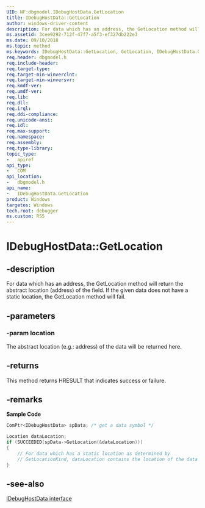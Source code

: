 ```yaml
---
UID: NF:dbgmodel.IDebugHostData.GetLocation
title: IDebugHostData::GetLocation
author: windows-driver-content
description: For data which has an address, the GetLocation method will return the abstract location (address) of the field. 
ms.assetid: 3cee9292-712f-47f7-a5f3-ef327db222e3
ms.date: 09/10/2018
ms.topic: method
ms.keywords: IDebugHostData::GetLocation, GetLocation, IDebugHostData.GetLocation, IDebugHostData::GetLocation, IDebugHostData.GetLocation
req.header: dbgmodel.h
req.include-header:
req.target-type:
req.target-min-winverclnt:
req.target-min-winversvr:
req.kmdf-ver:
req.umdf-ver:
req.lib:
req.dll:
req.irql: 
req.ddi-compliance:
req.unicode-ansi:
req.idl:
req.max-support:
req.namespace:
req.assembly:
req.type-library: 
topic_type: 
-	apiref
api_type: 
-	COM
api_location: 
-	dbgmodel.h
api_name: 
-	IDebugHostData.GetLocation
product: Windows
targetos: Windows
tech.root: debugger
ms.custom: RS5
---
```


# IDebugHostData::GetLocation


## -description

For data which has an address, the GetLocation method will return the abstract location (address) of the field. 
If the given data does not have a static location, the GetLocation method will fail. 


## -parameters

### -param location
The abstract location (e.g.: address) of the data will be returned here.


## -returns
This method returns HRESULT that indicates success or failure.

## -remarks

**Sample Code**

```cpp
ComPtr<IDebugHostData> spData; /* get a data symbol */

Location dataLocation;
if (SUCCEEDED(spData->GetLocation(&dataLocation)))
{
    // For data which has a static location as determined by 
    // GetLocationKind, dataLocation contains the location of the data
}
```

## -see-also
[IDebugHostData interface](nn-dbgmodel-idebughostdata.md)
